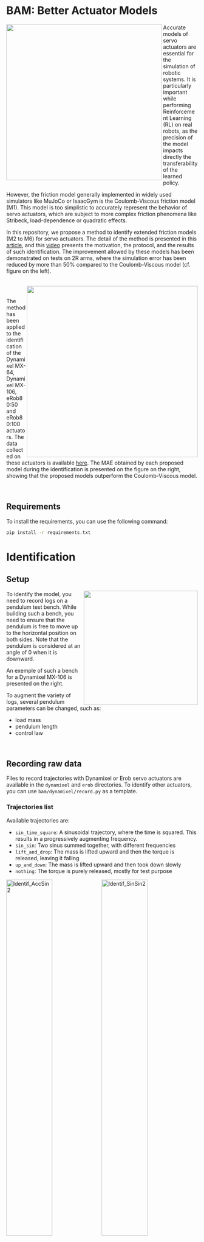 # BAM: Better Actuator Models

<img align="left" src="https://github.com/user-attachments/assets/be9176e3-2aa7-4476-9d2b-88ffca177eb1" height=410>

Accurate models of servo actuators are essential for the simulation of robotic systems. It is particularly important 
while performing Reinforcement Learning (RL) on real robots, as the precision of the model impacts directly the 
transferability of the learned policy.

However, the friction model generally implemented in widely used simulators like MuJoCo or IsaacGym is the Coulomb-Viscous 
friction model (M1). This model is too simplistic to accurately represent the behavior of servo actuators, which are subject 
to more complex friction phenomena like Stribeck, load-dependence or quadratic effects.

In this repository, we propose a method to identify extended friction models (M2 to M6) for servo actuators. 
The detail of the method is presented in this [article](TODO), and this [video](https://youtu.be/ghvk0O9uDrc) presents the 
motivation, the protocol, and the results of such identification. The improvement allowed by these models has been 
demonstrated on tests on 2R arms, where the simulation error has been reduced by more than 50% compared to the Coulomb-Viscous 
model (cf. figure on the left).

<br>

<img align="right" src="https://github.com/user-attachments/assets/ef76a5d0-31dd-436a-b8a3-96d4dc61fe98" width=450>

<br>

The method has been applied to the identification of the Dynamixel MX-64, Dynamixel MX-106, eRob80:50 and eRob80:100 actuators. The data collected on these actuators is available [here](https://drive.google.com/drive/folders/1SwVCcpJko7ZBsmSTuu3G_ZipVQFGZ11N?usp=drive_link). The MAE obtained by each proposed model during the identification is presented on the figure 
on the right, showing that the proposed models outperform the Coulomb-Viscous model.

<br>

## Requirements

To install the requirements, you can use the following command:

```bash
pip install -r requirements.txt

```

# Identification

## Setup

<img align="right" src=https://github.com/user-attachments/assets/2317aa80-5274-454c-b209-09f7759ff554 height=300>


To identify the model, you need to record logs on a pendulum test bench. 
While building such a bench, you need to ensure that the pendulum is free 
to move up to the horizontal position on both sides.
Note that the pendulum is considered at an angle of 0 when it is downward.

An exemple of such a bench for a Dynamixel MX-106 is presented on the right.

To augment the variety of logs, several pendulum parameters can be changed, such as:
* load mass
* pendulum length 
* control law
  
<br>

## Recording raw data

Files to record trajectories with Dynamixel or Erob servo actuators are available in the `dynamixel` and `erob` directories. To identify other actuators, you can use `bam/dynamixel/record.py` as a template.

### Trajectories list

Available trajectories are:

* `sin_time_square`: A sinusoidal trajectory, where the time is squared. This results in a progressively augmenting frequency.
* `sin_sin`: Two sinus summed together, with different frequencies
* `lift_and_drop`: The mass is lifted upward and then the torque is released, leaving it falling
* `up_and_down`: The mass is lifted upward and then took down slowly
* `nothing`: The torque is purely released, mostly for test purpose
  
<img width="49%" alt="Identif_AccSin2" src="https://github.com/user-attachments/assets/173d02be-f9bc-4562-bd24-8f06a8f1286f">
<img width="49%" alt="Identif_SinSin2" src="https://github.com/user-attachments/assets/84901c28-8345-4c37-a248-5beb7cf3038c">
<img width="49%" alt="Identif_LiftDrop2" src="https://github.com/user-attachments/assets/0a1ce588-9a40-4b9e-8b45-ff2a8363e120">
<img width="49%" alt="Identif_UpDown2" src="https://github.com/user-attachments/assets/4cb3c4c0-3824-4b32-bb17-83528cfb77b0">

### Dynamixel

You can use `bam/dynamixel/record.py` to execute a trajectory and record it, here is an example of usage:

```
python -m bam.dynamixel.record \
    --port /dev/ttyUSB0 \
    --mass 0.567 \
    --length 0.105 \
    --logdir data_raw \
    --trajectory sin_time_square \
    --motor some_name \
    --kp 8 \
    --vin 15.0
```

Where the arguments are:

* `port`: The port where the Dynamixel is connected
* `mass`: The mass of the object attached to the pendulum
* `length`: The length of the pendulum
* `logdir`: The directory where the data will be saved
* `trajectory`: The trajectory to be executed (see below)
* `motor`: The name of the motor
* `kp`: The proportional gain of the controller
* `vin`: The input voltage (default: `15.0`)

To record the data for a set of different kp and trajectories, you can modify and use `bam/dynamixel/all_record.py`. Here is an example of usage:

```
python -m bam.dynamixel.all_record \
    --port /dev/ttyUSB0 \
    --mass 0.567 \
    --length 0.105 \
    --logdir data_raw \
    --motor some_name \
    --speak
```

Where the arguments are:

* `port`: The port where the Dynamixel is connected
* `mass`: The mass of the object attached to the pendulum
* `length`: The length of the pendulum
* `logdir`: The directory where the data will be saved
* `motor`: The name of the motor
* `speak`: If present, the trejectory and kp will be spoken

### Erob (with etherban)

First, you need to have the Etherban server running. You also need to compile the `proto` files, by running:

```
cd bam/erob/
bash generate_protobuf.sh
```

You can monitor the devices by running `python erob/etherban.py`. Notably, this will give you the angular offset
to use for the zero position.

You can then use the `record.py` script as following:

```
python -m bam.erob.record \
    --host 127.0.0.1 \
    --offset 1.57 \
    --mass 2.0 \
    --arm_mass 1.0 \
    --length 0.105 \
    --logdir data_raw \
    --trajectory sin_time_square \
    --motor some_name \
    --kp 8 \
    --damping 0.1
```

Where:

* `host`: The host where the Etherban server is running (by default `localhost`)
* `offset`: The angular offset to be used for the zero position
* `mass`: The mass of the object attached to the pendulum
* `arm_mass`: The mass of the arm
* `length`: The length of the pendulum
* `logdir`: The directory where the data will be saved
* `trajectory`: The trajectory to be executed (see below)
* `motor`: The name of the motor
* `kp`: The proportional gain of the controller
* `damping`: The damping of the controller

To record the data for a set of different kp and trajectories, you can modify and use `bam/erob/all_record.py`. Here is an example of usage:

```
python -m bam.erob.all_record \
    --host 127.0.0.1 \
    --offset 1.57 \
    --mass 2.0 \
    --arm_mass 1.0 \
    --length 0.105 \
    --logdir data_raw \
    --motor some_name \
    --damping 0.1 \
    --speak
```

Where the arguments are:

* `host`: The host where the Etherban server is running (by default `localhost`)
* `offset`: The angular offset to be used for the zero position
* `mass`: The mass of the object attached to the pendulum
* `arm_mass`: The mass of the arm
* `length`: The length of the pendulum
* `logdir`: The directory where the data will be saved
* `motor`: The name of the motor
* `damping`: The damping of the controller
* `speak`: If present, the trejectory and kp will be spoken


## Post-processing

To post-process, you can use:

```
python process.py --raw data_raw --logdir data_processed --dt 0.005
```

This will process the data with linear interpolation to enforce a constant given timestep.

## Model fitting

The model fitting can be done with:

```
python -m bam.fit \
    --actuator mx106 \
    --logdir data_processed \
    --method cmaes \
    --output params.json \
    --trials 1000 \
    --control
```

The argument meaning is:
* `actuator`: The actuator to be used
* `logdir`: The directory where the processed data is stored
* `method`: The method to be used for optimization. Available methods are `cmaes`, `random`, `nsgaii` (default: `cmaes`)
* `output`: The file where the parameters will be saved (default: `params.json`)
* `trials`: The number of trials to be executed (default: `100_000`)
* `control`: If present, the voltage is computed given the current goal and error instead of used from the logs

### Plotting

TODO : Check if it works

You can then use:

```
python -m bam.plot \
    --logdir data_processed \
    --params params.json \
    --control
```

To plot simulated vs real data.

### Drive/Backdrive diagram

TODO : Check if it works

To draw some drive/backdrive diagrams, you can use for example:

```
python -m bam.drive_backdrive \
    --params params.json \
    --max_torque 90
```

# Validation on 2R arms

To validate the models, 2R arms composed of Dynamixel and Erob actuators are used. The MuJoCo URDFs of these 2 arms are available in the `2R` directory. If you want to use another 2R arms, the conversion process from a classic URDF to a MuJoCo URDF is detailed in the `2R/README.md`.

## Recording raw data

### Trajectories list

4 trajectories are used for the validation:
*  `circle`
*  `square`
* `square_wave`
* `triangular_wave`

TODO : Add images

### Dynamixel

You can use `record_2R.py` to execute a trajectory and record it, here is an example of usage:

```
python -m bam.dynamixel.record_2R \
    --port /dev/ttyUSB0 \
    --mass 0.567 \
    --logdir data_2R_dyn \
    --trajectory circle \
    --kp 8 \
    --speed 1.0
```

Where the arguments are:

* `port`: The port where the Dynamixel is connected
* `mass`: The mass of the object attached to the pendulum
* `logdir`: The directory where the data will be saved
* `trajectory`: The trajectory to be executed
* `kp`: The proportional gain of the controller
* `speed`: The speed at which the trajectory is executed
  
### Erob (with etherban)

You can use `record_2R.py` to execute a trajectory and record it, here is an example of usage:


TODO : Verify usage

```
python -m bam.erob.record_2R \
    --host 

```

## Simulation

TODO



TODO: Add images and plot to the README (Motors ? Catcheye ? Results ?)
